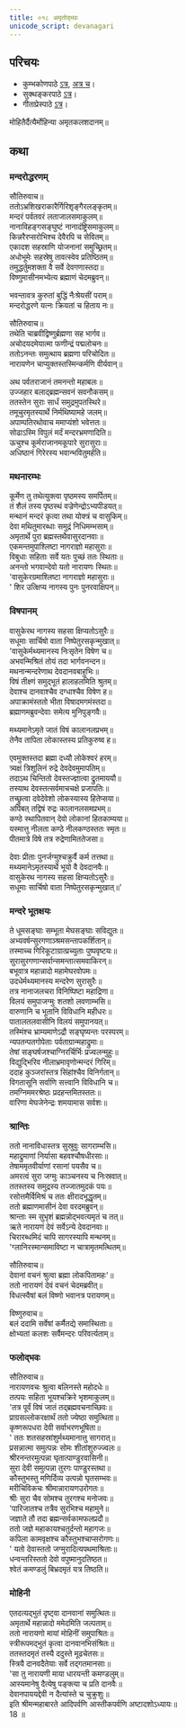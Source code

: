 ```yaml
---
title: ०१८ अमृतोद्भवः
unicode_script: devanagari
---
```


## परिचयः
- कुम्भकोणपाठे [ऽत्र](https://archive.org/details/mahAbhArata-kumbhakoNam/page/n369), [अत्र च](https://sanskritdocuments.org/mirrors/mahabharata/mbhK/mahabharata-k-01-sa.html)।
- सुक्थङ्करपाठे [ऽत्र](http://bombay.indology.info/mahabharata/text/UD/MBh01.txt)।
- गीताप्रेस्पाठे [ऽत्र](https://archive.org/stream/mahabharata01ramauoft#page/564/mode/2up)।

मोहितैर्दैत्यैर्मोहिन्या अमृतकलशदानम्॥  

## कथा

### मन्दरोद्धरणम्
सौतिरुवाच॥  
ततोऽभ्रशिखराकारैर्गिरिशृङ्गैरलङ्कृतम्॥  
मन्दरं पर्वतवरं लताजालसमाकुलम्॥  
नानाविहङ्गसङ्घुष्टं नानादंष्ट्रिसमाकुलम्॥  
किन्नरैरप्सरोभिश्च देवैरपि च सेवितम्॥  
एकादश सहस्राणि योजनानां समुच्छ्रितम्॥  
अधोभूमेः सहस्रेषु तावत्स्वेव प्रतिष्ठितम्॥  
तमुद्धर्तुमशक्ता वै सर्वे देवगणास्तदा॥  
विष्णुमासीनमभ्येत्य ब्रह्माणं चेदमब्रुवन्॥  

भवन्तावत्र कुरुतां बुद्धिं नैःश्रेयसीं पराम्॥  
मन्दरोद्धरणे यत्नः क्रियतां च हिताय नः॥  

सौतिरुवाच॥  
तथेति चाब्रवीद्विष्णुर्ब्रह्मणा सह भार्गव॥  
अचोदयदमेयात्मा फणीन्द्रं पद्मलोचनः॥  
ततोऽनन्तः समुत्थाय ब्रह्मणा परिचोदितः॥  
नारायणेन चाप्युक्तस्तस्मिन्कर्मणि वीर्यवान्॥  

अथ पर्वतराजानं तमनन्तो महाबलः॥  
उज्जहार बलाद्ब्रह्मन्सवनं सवनौकसम्॥  
ततस्तेन सुराः सार्धं समुद्रमुपतस्थिरे॥  
तमूचुरमृतस्यार्थे निर्मथिष्यामहे जलम्॥  
अपाम्पतिरथोवाच ममाप्यंशो भवेत्ततः॥  
सोढाऽस्मि विपुलं मर्दं मन्दरभ्रमणादिति॥  
ऊचुश्च कूर्मराजानमकूपारे सुरासुराः॥  
अधिष्ठानं गिरेरस्य भवान्भवितुमर्हति॥  

### मथनारम्भः
कूर्मेण तु तथेत्युक्त्वा पृष्ठमस्य समर्पितम्॥  
तं शैलं तस्य पृष्ठस्थं वज्रेणेन्द्रोऽभ्यपीडयत्॥  
मन्थानं मन्दरं कृत्वा तथा योक्त्रं च वासुकिम्॥  
देवा मथितुमारब्धाः समुद्रं निधिमम्भसाम्॥  
अमृतार्थे पुरा ब्रह्मस्तथैवासुरदानवाः॥  
एकमन्तमुपाश्लिष्टा नागराज्ञो महासुराः॥  
विबुधाः सहिताः सर्वे यतः पुच्छं ततः स्थिताः॥  
अनन्तो भगवान्देवो यतो नारायणः स्थितः॥  
'वासुकेरग्रमाश्लिष्टा नागराज्ञो महासुराः॥  
' शिर उत्क्षिप्य नागस्य पुनः पुनरवाक्षिपन्॥  

### विषपानम्
वासुकेरथ नागस्य सहसा क्षिप्यतोऽसुरैः॥  
सधूमाः सार्चिषो वाता निष्पेतुरसकृन्मुखात्॥  
'वासुकेर्मथ्यमानस्य निःसृतेन विषेण च॥  
अभवन्मिश्रितं तोयं तदा भार्गवनन्दन॥  
मथनान्मन्दरेणाथ देवदानवबाहुभिः॥  
विषं तीक्ष्णं समुद्भूतं हालाहलमिति श्रुतम्॥  
देवाश्च दानवाश्चैव दग्धाश्चैव विषेण ह॥  
अपाक्रामंस्ततो भीता विषादमगमंस्तदा॥  
ब्रह्माणमब्रुवन्देवाः समेत्य मुनिपुङ्गवैः॥  

मथ्यमानेऽमृते जातं विषं कालानलप्रभम्॥  
तेनैव तापिता लोकास्तस्य प्रतिकुरुष्व ह॥  

एवमुक्तस्तदा ब्रह्मा दध्यौ लोकेश्वरं हरम्॥  
त्र्यक्षं त्रिशूलिनं रुद्रे देवदेवमुमापतिम्॥  
तदाऽथ चिन्तितो देवस्तज्ज्ञात्वा द्रुतमाययौ॥  
तस्याथ देवस्तत्सर्वमाचचक्षे प्रजापतिः॥  
तच्छ्रुत्वा दवेदेवेशो लोकस्यास्य हितेप्सया॥  
अपिबत् तद्विषं रुद्रः कालानलसमप्रभम्॥  
कण्ठे स्थापितवान् देवो लोकानां हितकाम्यया॥  
यस्मात्तु नीलता कण्ठे नीलकण्ठस्ततः स्मृतः॥  
पीतमात्रे विषे तत्र रुद्रेणामिततेजसा॥  

देवाः प्रीताः पुनर्जग्मुश्चक्रुर्वै कर्म तत्तथा॥  
मथ्यमानेऽमृतस्यार्थे भूयो वै देवदानवैः॥  
वासुकेरथ नागस्य सहसा क्षिप्यतोऽसुरैः॥  
सधूमाः सार्चिषो वाता निष्पेतुरसकृन्मुखात्॥'  

### मन्दरे भूतक्षयः
ते धूमसङ्घाः सम्भूता मेघसङ्घाः सविद्युतः॥  
अभ्यवर्षन्सुरगणाञ्श्रमसन्तापकर्शितान्॥  
तस्माच्च गिरिकूटाग्रात्प्रच्युताः पुष्पवृष्टयः॥  
सुरासुरगणान्सर्वान्समन्तात्समवाकिरन्॥  
बभूवात्र महान्नादो महामेघरवोपमः॥  
उदधेर्मथ्यमानस्य मन्दरेण सुरासुरैः॥  
तत्र नानाजलचरा विनिष्पिष्टा महाद्रिणा॥  
विलयं समुपाजग्मुः शतशो लवणाम्भसि॥  
वारुणानि च भूतानि विविधानि महीधरः॥  
पातालतलवासीनि विलयं समुपानयत्॥  
तस्मिंश्च भ्राम्यमाणेऽद्रौ सङ्घृष्यन्तः परस्परम्॥  
न्यपतन्पतगोपेताः पर्वताग्रान्महाद्रुमाः॥  
तेषां सङ्घर्षजश्चाग्निरर्चिर्भिः प्रज्वलन्मुहुः॥  
विद्युद्भिरिव नीलाभ्रमावृणोन्मन्दरं गिरिम्॥  
ददाह कुञ्जरांस्तत्र सिंहांश्चैव विनिर्गतान्॥  
विगतासूनि सर्वाणि सत्त्वानि विविधानि च॥  
तमग्निममरश्रेष्ठः प्रदहन्तमितस्ततः॥  
वारिणा मेघजेनेन्द्रः शमयामास सर्वशः॥  

### श्रान्तिः
ततो नानाविधास्तत्र सुस्रुवुः सागराम्भसि॥  
महाद्रुमाणां निर्यासा बहवश्चौषधीरसाः॥  
तेषाममृतवीर्याणां रसानां पयसैव च॥  
अमरत्वं सुरा जग्मुः काञ्चनस्य च निःस्रवात्॥  
ततस्तस्य समुद्रस्य तज्जातमुदकं पयः॥  
रसोत्तमैर्विमिश्रं च ततः क्षीरादभूद्धृतम्॥  
ततो ब्रह्माणमासीनं देवा वरदमब्रुवन्॥  
श्रान्ताः स्म सुभृशं ब्रह्मन्नोद्भवत्यमृतं च तत्॥  
ऋते नारायणं देवं सर्वेऽन्ये देवदानवाः॥  
चिरारब्धमिदं चापि सागरस्यापि मन्थनम्॥  
'ग्लानिरस्मान्समाविष्टा न चात्रामृतमत्थितम्॥  

सौतिरुवाच॥  
देवानां वचनं श्रुत्वा ब्रह्मा लोकपितामहः'॥  
ततो नारायणं देवं वचनं चेदमब्रवीत्॥  
विधत्स्वैषां बलं विष्णो भवानत्र परायणम्॥  

विष्णुरुवाच॥  
बलं ददामि सर्वेषां कर्मैतद्ये समास्थिताः॥  
क्षोभ्यतां कलशः सर्वैमन्दरः परिवर्त्यताम्॥  

### फलोद्भवः
सौतिरुवाच॥  
नारायणवचः श्रुत्वा बलिनस्ते महोदधेः॥  
तत्पयः सहिता भूयश्चक्रिरे भृशमाकुलम्॥  
'तत्र पूर्वं विषं जातं तद्ब्रह्मवचनाच्छिवः॥  
प्राग्रसल्लोकरक्षार्थं ततो ज्येष्ठा समुत्थिता॥  
कृष्णरूपधरा देवी सर्वाभरणभूषिता॥  
' 
ततः शतसहस्रांशुर्मथ्यमानात्तु सागरात्॥  
प्रसन्नात्मा समुत्पन्नः सोमः शीतांशुरुज्ज्वलः॥  
श्रीरनन्तरमुत्पन्ना घृतात्पाण्डुरवासिनी॥  
सुरा देवी समुत्पन्ना तुरगः पाण्डुरस्तथा॥  
कौस्तुभस्तु मणिर्दिव्य उत्पन्नो घृतसम्भवः॥  
मरीचिविकचः श्रीमान्नारायणउरोगतः॥  
श्रीः सुरा चैव सोमश्च तुरगश्च मनोजवः॥  
'पारिजातश्च तत्रैव सुरभिश्च महामुने॥  
जज्ञाते तौ तदा ब्रह्मन्सर्वकामफलप्रदौ॥  
ततो जज्ञे महाकायश्चतुर्दन्तो महागजः॥  
कपिला कामवृक्षश्च कौस्तुभश्चाप्सरोगणः॥  
' यतो देवास्ततो जग्मुरादित्यपथमाश्रिताः॥  
धन्वन्तरिस्ततो देवो वपुष्मानुदतिष्ठत॥  
श्वेतं कमण्डलुं बिभ्रदमृतं यत्र तिष्ठति॥  

### मोहिनी
एतदत्यद्भुतं दृष्ट्वा दानवानां समुत्थितः॥  
अमृतार्थे महान्नादो ममेदमिति जल्पताम्॥  
ततो नारायणो मायां मोहिनीं समुपाश्रितः॥  
स्त्रीरूपमद्भुतं कृत्वा दानवानभिसंश्रितः॥  
ततस्तदमृतं तस्यै ददुस्ते मूढचेतसः॥  
स्त्रियै दानवदैतेयाः सर्वे तद्गतमानसाः॥  
'सा तु नारायणी माया धारयन्ती कमण्डलुम्॥  
आस्यमानेषु दैत्येषु पङ्क्त्या च प्रति दानवैः॥  
देवानपाययद्देवी न दैत्यांस्ते च चुक्रुशुः॥  
इति श्रीमन्महाबारते आदिपर्वणि आस्तीकपर्वणि अष्टादशोऽध्यायः॥  
18 ॥  
